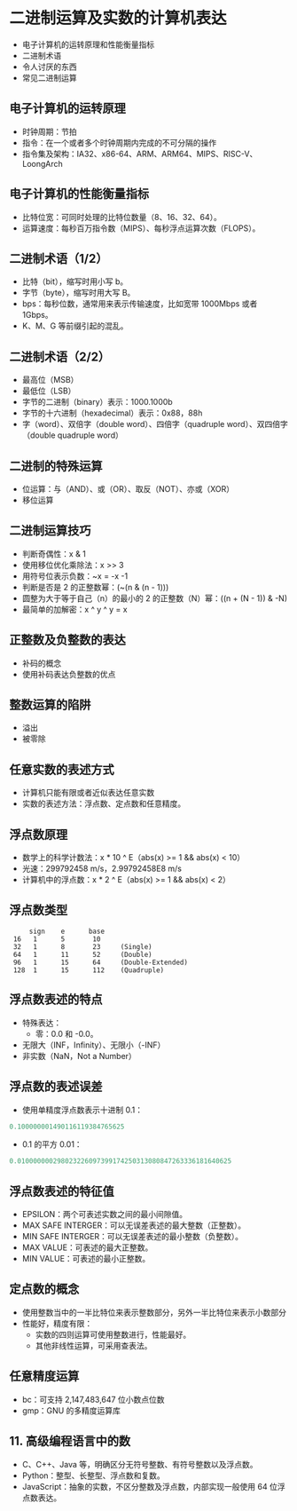 # 二进制运算及实数的计算机表达

- 电子计算机的运转原理和性能衡量指标
- 二进制术语
- 令人讨厌的东西
- 常见二进制运算

		
## 电子计算机的运转原理

* 时钟周期：节拍
* 指令：在一个或者多个时钟周期内完成的不可分隔的操作
* 指令集及架构：IA32、x86-64、ARM、ARM64、MIPS、RISC-V、LoongArch

		
## 电子计算机的性能衡量指标

* 比特位宽：可同时处理的比特位数量（8、16、32、64）。
* 运算速度：每秒百万指令数（MIPS）、每秒浮点运算次数（FLOPS）。

		
## 二进制术语（1/2）

* 比特（bit），缩写时用小写 b。
* 字节（byte），缩写时用大写 B。
* bps：每秒位数，通常用来表示传输速度，比如宽带 1000Mbps 或者 1Gbps。
* K、M、G 等前缀引起的混乱。

		
## 二进制术语（2/2）

* 最高位（MSB）
* 最低位（LSB）
* 字节的二进制（binary）表示：1000.1000b
* 字节的十六进制（hexadecimal）表示：0x88，88h
* 字（word）、双倍字（double word）、四倍字（quadruple word）、双四倍字（double quadruple word）

		
## 二进制的特殊运算

* 位运算：与（AND）、或（OR）、取反（NOT）、亦或（XOR）
* 移位运算

		
## 二进制运算技巧

* 判断奇偶性：x & 1
* 使用移位优化乘除法：x >> 3
* 用符号位表示负数：~x = -x -1
* 判断是否是 2 的正整数幂：(~(n & (n - 1)))
* 圆整为大于等于自己（n）的最小的 2 的正整数（N）幂：((n + (N - 1)) & -N)
* 最简单的加解密：x ^ y ^ y = x

		
## 正整数及负整数的表达

* 补码的概念
* 使用补码表达负整数的优点

		
## 整数运算的陷阱

* 溢出
* 被零除

		
## 任意实数的表述方式

* 计算机只能有限或者近似表达任意实数
* 实数的表述方法：浮点数、定点数和任意精度。

		
## 浮点数原理

* 数学上的科学计数法：x * 10 ^ E（abs(x) >= 1 && abs(x) < 10）
* 光速：299792458 m/s，2.99792458E8 m/s
* 计算机中的浮点数：x * 2 ^ E（abs(x) >= 1 && abs(x) < 2）

		
## 浮点数类型

```
     sign    e      base
 16   1      5       10
 32   1      8       23     (Single)
 64   1      11      52     (Double)
 96   1      15      64     (Double-Extended)
 128  1      15      112    (Quadruple)
```

		
## 浮点数表述的特点

* 特殊表达：
   - 零：0.0 和 -0.0。
* 无限大（INF，Infinity）、无限小（-INF）
* 非实数（NaN，Not a Number）

		
## 浮点数的表述误差

* 使用单精度浮点数表示十进制 0.1：

```c
0.100000001490116119384765625
```

* 0.1 的平方 0.01：

```c
0.010000000298023226097399174250313080847263336181640625
```

		
## 浮点数表述的特征值

* EPSILON：两个可表述实数之间的最小间隙值。
* MAX SAFE INTERGER：可以无误差表述的最大整数（正整数）。
* MIN SAFE INTERGER：可以无误差表述的最小整数（负整数）。
* MAX VALUE：可表述的最大正整数。
* MIN VALUE：可表述的最小正整数。

		
## 定点数的概念

* 使用整数当中的一半比特位来表示整数部分，另外一半比特位来表示小数部分
* 性能好，精度有限：
  * 实数的四则运算可使用整数进行，性能最好。
  * 其他非线性运算，可采用查表法。

		
## 任意精度运算

* bc：可支持 2,147,483,647 位小数点位数
* gmp：GNU 的多精度运算库

		
## 11. 高级编程语言中的数

* C、C++、Java 等，明确区分无符号整数、有符号整数以及浮点数。
* Python：整型、长整型、浮点数和复数。
* JavaScript：抽象的实数，不区分整数及浮点数，内部实现一般使用 64 位浮点数表达。

